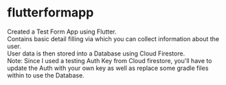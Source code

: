 # flutterformapp
Created a Test Form App using Flutter.\
Contains basic detail filling via which you can collect information about the user.\
User data is then stored into a Database using Cloud Firestore.\
Note: Since I used a testing Auth Key from Cloud firestore, you'll have to update the Auth with your own key as well as replace some gradle files within to use the Database.
